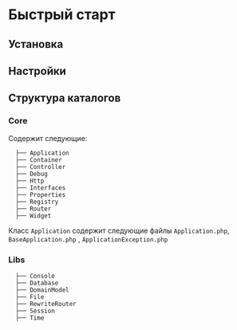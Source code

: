 
# Быстрый старт

## Установка

## Настройки

## Структура каталогов

### Core

Содержит следующие:

```
  ├── Application
  ├── Container
  ├── Controller
  ├── Debug
  ├── Http
  ├── Interfaces
  ├── Properties
  ├── Registry
  ├── Router
  ├── Widget
```

Класс `Application` содержит следующие файлы `Application.php`, `BaseApplication.php` , `ApplicationException.php`


### Libs

```
  ├── Console
  ├── Database
  ├── DomainModel
  ├── File
  ├── RewriteRouter
  ├── Session
  ├── Time
```
